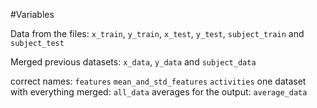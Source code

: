 #Variables 

Data from the files: `x_train`, `y_train`, `x_test`, `y_test`, `subject_train` and `subject_test`

Merged previous datasets: `x_data`, `y_data` and `subject_data`

correct names: `features` `mean_and_std_features` `activities` 
one dataset with everything merged: `all_data` 
averages for the output: `average_data`
